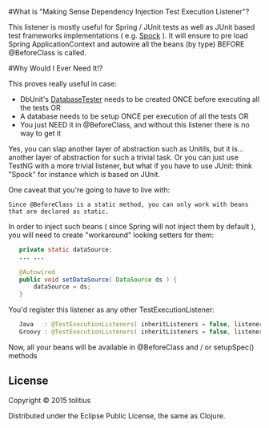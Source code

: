 #What is "Making Sense Dependency Injection Test Execution Listener"?

This listener is mostly useful for Spring / JUnit tests as well as JUnit based test frameworks implementations ( e.g. [Spock](http://code.google.com/p/spock/) ). 
It will ensure to pre load Spring ApplicationContext and autowire all the beans (by type) BEFORE @BeforeClass is called.

#Why Would I Ever Need It!?

This proves really useful in case:

* DbUnit's [DatabaseTester](http://www.dbunit.org/apidocs/org/dbunit/IDatabaseTester.html) needs to be created ONCE before executing all the tests OR
* A database needs to be setup ONCE per execution of all the tests OR
* You just NEED it in @BeforeClass, and without this listener there is no way to get it

Yes, you can slap another layer of abstraction such as Unitils, but it is... another layer of abstraction for such a trivial task.
Or you can just use TestNG with a more trivial listener, but what if you have to use JUnit: think "Spock" for instance which is based on JUnit.

One caveat that you're going to have to live with:

    Since @BeforeClass is a static method, you can only work with beans that are declared as static.

In order to inject such beans ( since Spring will not inject them by default ), you will need to create "workaround" looking setters for them:

```java
   private static dataSource;
   ... ...
   
   @Autowired
   public void setDataSource( DataSource ds ) {
       dataSource = ds;
   }
```

You'd register this listener as any other TestExecutionListener:

```java
   Java   : @TestExecutionListeners( inheritListeners = false, listeners = { MakingSenseDependencyInjectionTestExecutionListener.class })
   Groovy : @TestExecutionListeners( inheritListeners = false, listeners = [ MakingSenseDependencyInjectionTestExecutionListener.class ])
```

Now, all your beans will be available in @BeforeClass and / or setupSpec() methods

## License

Copyright © 2015 tolitius

Distributed under the Eclipse Public License, the same as Clojure.
